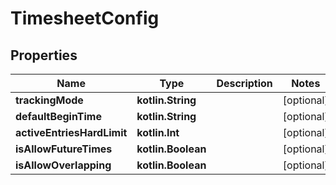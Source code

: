 
# TimesheetConfig

## Properties
Name | Type | Description | Notes
------------ | ------------- | ------------- | -------------
**trackingMode** | **kotlin.String** |  |  [optional]
**defaultBeginTime** | **kotlin.String** |  |  [optional]
**activeEntriesHardLimit** | **kotlin.Int** |  |  [optional]
**isAllowFutureTimes** | **kotlin.Boolean** |  |  [optional]
**isAllowOverlapping** | **kotlin.Boolean** |  |  [optional]




